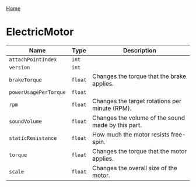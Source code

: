 [Home](https://wnp78.github.io/Sr2Xml/)

# ElectricMotor


|Name|Type|Description|
|--|--|--|
|`attachPointIndex`|`int`||
|`version`|`int`||
|`brakeTorque`|`float`|Changes the torque that the brake applies.|
|`powerUsagePerTorque`|`float`||
|`rpm`|`float`|Changes the target rotations per minute (RPM).|
|`soundVolume`|`float`|Changes the volume of the sound made by this part.|
|`staticResistance`|`float`|How much the motor resists free-spin.|
|`torque`|`float`|Changes the torque that the motor applies.|
|`scale`|`float`|Changes the overall size of the motor.|


